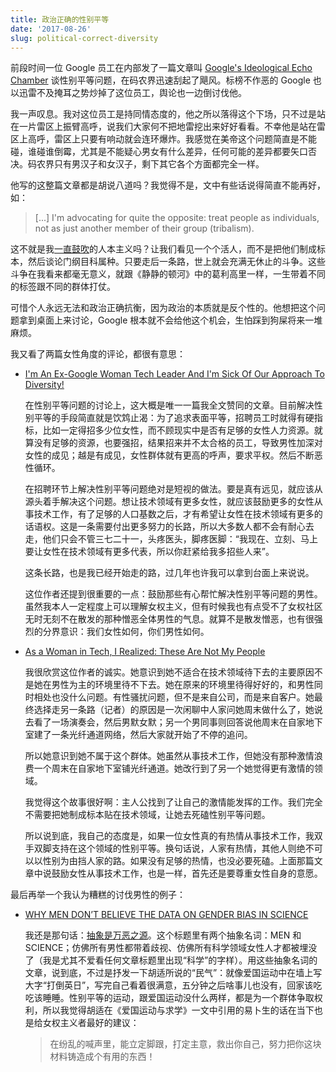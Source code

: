```yaml
---
title: 政治正确的性别平等
date: '2017-08-26'
slug: political-correct-diversity
---
```


前段时间一位 Google 员工在内部发了一篇文章叫 [Google's Ideological Echo Chamber](https://assets.documentcloud.org/documents/3914586/Googles-Ideological-Echo-Chamber.pdf) 谈性别平等问题，在码农界迅速刮起了飓风。标榜不作恶的 Google 也以迅雷不及掩耳之势炒掉了这位员工，舆论也一边倒讨伐他。

我一声叹息。我对这位员工是持同情态度的，他之所以落得这个下场，只不过是站在一片雷区上振臂高呼，说我们大家何不把地雷挖出来好好看看。不幸他是站在雷区上高呼，雷区上只要有响动就会连环爆炸。我感觉在美帝这个问题简直是不能碰，谁碰谁倒霉，尤其是不能疑心男女有什么差异，任何可能的差异都要矢口否决。码农界只有男汉子和女汉子，剩下其它各个方面都完全一样。

他写的这整篇文章都是胡说八道吗？我觉得不是，文中有些话说得简直不能再好，如：

> [...] I'm advocating for quite the opposite: treat people as individuals, not as just another member of their group (tribalism).

这不就是我[一直鼓吹](/cn/2017/08/petrified-forest/)的人本主义吗？让我们看见一个个活人，而不是把他们制成标本，然后谈论门纲目科属种。只要走后一条路，世上就会充满无休止的斗争。这些斗争在我看来都毫无意义，就跟《静静的顿河》中的葛利高里一样，一生带着不同的标签跟不同的群体打仗。

可惜个人永远无法和政治正确抗衡，因为政治的本质就是反个性的。他想把这个问题拿到桌面上来讨论，Google 根本就不会给他这个机会，生怕踩到狗屎将来一堆麻烦。

我又看了两篇女性角度的评论，都很有意思：

- [I'm An Ex-Google Woman Tech Leader And I'm Sick Of Our Approach To Diversity!](https://medium.com/the-mission/im-an-ex-google-woman-tech-leader-and-i-m-sick-of-our-approach-to-diversity-17008c5fe999)

    在性别平等问题的讨论上，这大概是唯一一篇我全文赞同的文章。目前解决性别平等的手段简直就是饮鸩止渴：为了追求表面平等，招聘员工时就得有硬指标，比如一定得招多少位女性，而不顾现实中是否有足够的女性人力资源。就算没有足够的资源，也要强招，结果招来并不太合格的员工，导致男性加深对女性的成见；越是有成见，女性群体就有更高的呼声，要求平权。然后不断恶性循环。
    
    在招聘环节上解决性别平等问题绝对是短视的做法。要是真有远见，就应该从源头着手解决这个问题。想让技术领域有更多女性，就应该鼓励更多的女性从事技术工作，有了足够的人口基数之后，才有希望让女性在技术领域有更多的话语权。这是一条需要付出更多努力的长路，所以大多数人都不会有耐心去走，他们只会不管三七二十一，头疼医头，脚疼医脚：“我现在、立刻、马上要让女性在技术领域有更多代表，所以你赶紧给我多招些人来”。
    
    这条长路，也是我已经开始走的路，过几年也许我可以拿到台面上来说说。

    这位作者还提到很重要的一点：鼓励那些有心帮忙解决性别平等问题的男性。虽然我本人一定程度上可以理解女权主义，但有时候我也有点受不了女权社区无时无刻不在散发的那种憎恶全体男性的气息。就算不是散发憎恶，也有很强烈的分界意识：我们女性如何，你们男性如何。

- [As a Woman in Tech, I Realized: These Are Not My People](https://www.bloomberg.com/view/articles/2017-08-09/as-a-woman-in-tech-i-realized-these-are-not-my-people)

    我很欣赏这位作者的诚实。她意识到她不适合在技术领域待下去的主要原因不是她在男性为主的环境里待不下去。她在原来的环境里待得好好的，和男性同时相处也没什么问题。有性骚扰问题，但不是来自公司，而是来自客户。她最终选择走另一条路（记者）的原因是一次闲聊中人家问她周末做什么了，她说去看了一场演奏会，然后男默女默；另一个男同事则回答说他周末在自家地下室建了一条光纤通道网络，然后大家就开始了不停的追问。

    所以她意识到她不属于这个群体。她虽然从事技术工作，但她没有那种激情浪费一个周末在自家地下室铺光纤通道。她改行到了另一个她觉得更有激情的领域。

    我觉得这个故事很好啊：主人公找到了让自己的激情能发挥的工作。我们完全不需要把她制成标本贴在技术领域，让她去死磕性别平等问题。

    所以说到底，我自己的态度是，如果一位女性真的有热情从事技术工作，我双手双脚支持在这个领域的性别平等。换句话说，人家有热情，其他人则绝不可以以性别为由挡人家的路。如果没有足够的热情，也没必要死磕。上面那篇文章中说鼓励女性从事技术工作，也是一样，首先还是要尊重女性自身的意愿。

最后再举一个我认为糟糕的讨伐男性的例子：

- [WHY MEN DON’T BELIEVE THE DATA ON GENDER BIAS IN SCIENCE](https://www.wired.com/story/why-men-dont-believe-the-data-on-gender-bias-in-science/)

    我还是那句话：[抽象是万恶之源](/cn/2017/08/petrified-forest/)。这个标题里有两个抽象名词：MEN 和 SCIENCE；仿佛所有男性都带着歧视、仿佛所有科学领域女性人才都被埋没了（我是尤其不爱看任何文章标题里出现“科学”的字样）。用这些抽象名词的文章，说到底，不过是抒发一下胡适所说的“民气”：就像爱国运动中在墙上写大字“打倒英日”，写完自己看着很满意，五分钟之后啥事儿也没有，回家该吃吃该睡睡。性别平等的运动，跟爱国运动没什么两样，都是为一个群体争取权利，所以我觉得胡适在《爱国运动与求学》一文中引用的易卜生的话在当下也是给女权主义者最好的建议：
    
    > 在纷乱的喊声里，能立定脚跟，打定主意，救出你自己，努力把你这块材料铸造成个有用的东西！
